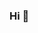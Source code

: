 
### Hi 👋
<!--
[![Typing SVG](https://readme-typing-svg.demolab.com?font=Fira+Code&duration=2000&color=5682F7&background=FFFFFF00&width=432&lines=iOS+Software+Engineer)]((https://github.com/WooShangHyeon))
-->
<!--

**WooShangHyeon/WooShangHyeon** is a ✨ _special_ ✨ repository because its `README.md` (this file) appears on your GitHub profile.

Here are some ideas to get you started:

- 🔭 I’m currently working on ...
- 🌱 I’m currently learning ...
- 👯 I’m looking to collaborate on ...
- 🤔 I’m looking for help with ...
- 💬 Ask me about ...
- 📫 How to reach me: ...
- 😄 Pronouns: ...
- ⚡ Fun fact: ...
-->
